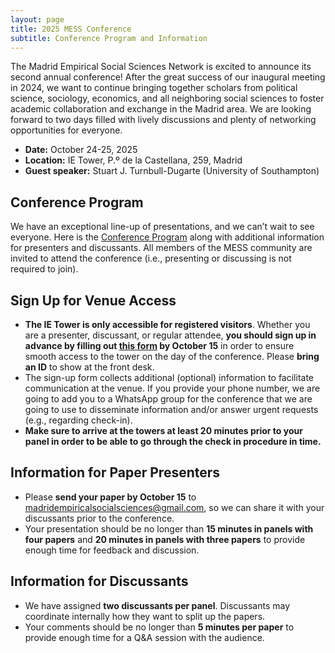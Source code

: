 ```yaml
---
layout: page
title: 2025 MESS Conference
subtitle: Conference Program and Information
---
```


The Madrid Empirical Social Sciences Network is excited to announce its second annual conference! After the great success of our inaugural meeting in 2024, we want to continue bringing together scholars from political science, sociology, economics, and all neighboring social sciences to foster academic collaboration and exchange in the Madrid area. We are looking forward to two days filled with lively discussions and plenty of networking opportunities for everyone.

- **Date:** October 24-25, 2025
- **Location:** IE Tower, P.º de la Castellana, 259, Madrid
- **Guest speaker:** Stuart J. Turnbull-Dugarte (University of Southampton)

<!-- We welcome full papers and ongoing projects that reflect innovative research in the social sciences. Researchers based outside of Madrid are also warmly welcome to apply. Participants also have the opportunity to present posters on ongoing projects or engage as discussants. We strongly encourage PhD students located in Madrid to apply as well!

- **Abstract Submission:** Please submit your abstracts online via [https://forms.gle/usBWvFrXeVbKMuPj7](https://forms.gle/usBWvFrXeVbKMuPj7).
- **Submission Deadline:** 11th July 2025.

Acceptance decisions will be communicated in early September. Please see the [Call for Papers](/assets/img/MESS2025-Call_for_Papers.pdf) for more information and let us know if you have any questions! You can reach us at <a href="mailto:madridempiricalsocialsciences@gmail.com">madridempiricalsocialsciences@gmail.com</a>.

We are looking forward to seeing you in October! -->

## Conference Program

We have an exceptional line-up of presentations, and we can’t wait to see everyone. Here is the [Conference Program](/assets/img/MESS2025-Program.pdf) along with additional information for presenters and discussants. All members of the MESS community are invited to attend the conference (i.e., presenting or discussing is not required to join).

## Sign Up for Venue Access

- **The IE Tower is only accessible for registered visitors**. Whether you are a presenter, discussant, or regular attendee, **you should sign up in advance by filling out [this form](https://forms.gle/AnfKnBGrJASiBc9XA) by October 15** in order to ensure smooth access to the tower on the day of the conference. Please **bring an ID** to show at the front desk.
- The sign-up form collects additional (optional) information to facilitate communication at the venue. If you provide your phone number, we are going to add you to a WhatsApp group for the conference that we are going to use to disseminate information and/or answer urgent requests (e.g., regarding check-in).
- **Make sure to arrive at the towers at least 20 minutes prior to your panel in order to be able to go through the check in procedure in time.**

## Information for Paper Presenters

- Please **send your paper by October 15** to <a href="mailto:madridempiricalsocialsciences@gmail.com">madridempiricalsocialsciences@gmail.com</a>, so we can share it with your discussants prior to the conference.
- Your presentation should be no longer than **15 minutes in panels with four papers** and **20 minutes in panels with three papers** to provide enough time for feedback and discussion.

## Information for Discussants

- We have assigned **two discussants per panel**. Discussants may coordinate internally how they want to split up the papers.
- Your comments should be no longer than **5 minutes per paper** to provide enough time for a Q&A session with the audience.


